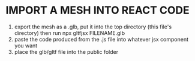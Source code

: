 # IMPORT A MESH INTO REACT CODE

1. export the mesh as a .glb, put it into the top directory (this file's directory) then run npx gltfjsx FILENAME.glb
2. paste the code produced from the .js file into whatever jsx component you want
3. place the glb/gltf file into the public folder